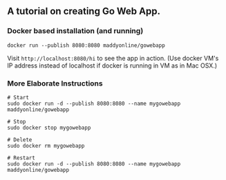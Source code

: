 ## A tutorial on creating Go Web App.

### Docker based installation (and running)

```
docker run --publish 8080:8080 maddyonline/gowebapp
```

Visit `http://localhost:8080/hi` to see the app in action. (Use docker VM's IP address instead of localhost if docker is running in VM as in Mac OSX.)


### More Elaborate Instructions

```
# Start
sudo docker run -d --publish 8080:8080 --name mygowebapp  maddyonline/gowebapp

# Stop
sudo docker stop mygowebapp 

# Delete
sudo docker rm mygowebapp

# Restart
sudo docker run -d --publish 8080:8080 --name mygowebapp  maddyonline/gowebapp
```
